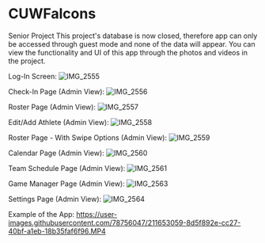 # CUWFalcons
Senior Project
This project's database is now closed, therefore app can only be accessed through guest mode and none of the data will appear. You can view the functionality and UI of this app through the photos and videos in the project.

Log-In Screen:
![IMG_2555](https://user-images.githubusercontent.com/78756047/211652764-6046c57b-be6f-4f70-a120-8232528548fa.PNG)

Check-In Page (Admin View):
![IMG_2556](https://user-images.githubusercontent.com/78756047/211652953-d6a63e12-2a9d-442d-868a-cf18bdf8f3bd.PNG)

Roster Page (Admin View):
![IMG_2557](https://user-images.githubusercontent.com/78756047/211652960-1555892f-e13b-40a9-b098-7d0cf81d2426.PNG)

Edit/Add Athlete (Admin View):
![IMG_2558](https://user-images.githubusercontent.com/78756047/211652969-c179bc73-8d11-48ca-9de8-50f209031019.PNG)

Roster Page - With Swipe Options (Admin View):
![IMG_2559](https://user-images.githubusercontent.com/78756047/211652987-4e755f4f-f56a-420b-bfb1-771a2edca7b6.PNG)

Calendar Page (Admin View):
![IMG_2560](https://user-images.githubusercontent.com/78756047/211652990-42528edf-0e87-42df-9dc4-d2cb7b7604b6.PNG)

Team Schedule Page (Admin View):
![IMG_2561](https://user-images.githubusercontent.com/78756047/211653011-b884fde9-e8f0-447a-85b7-6e58629ef4e3.PNG)

Game Manager Page (Admin View):
![IMG_2563](https://user-images.githubusercontent.com/78756047/211653025-4601424c-ae00-4644-b129-eca3dcdcde41.PNG)

Settings Page (Admin View):
![IMG_2564](https://user-images.githubusercontent.com/78756047/211653035-261fa69e-cd81-4a91-93a4-af37c0673cfb.PNG)

Example of the App:
https://user-images.githubusercontent.com/78756047/211653059-8d5f892e-cc27-40bf-a1eb-18b35faf6f96.MP4


